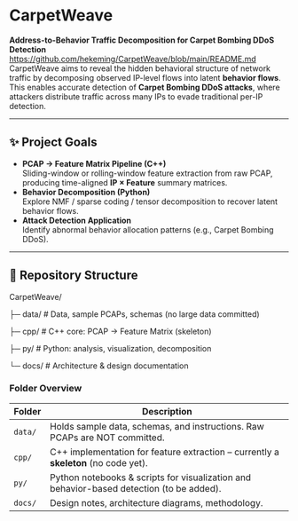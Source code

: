 # CarpetWeave

**Address-to-Behavior Traffic Decomposition for Carpet Bombing DDoS Detection**
https://github.com/hekeming/CarpetWeave/blob/main/README.md
CarpetWeave aims to reveal the hidden behavioral structure of network traffic by decomposing observed IP-level flows into latent **behavior flows**.  
This enables accurate detection of **Carpet Bombing DDoS attacks**, where attackers distribute traffic across many IPs to evade traditional per-IP detection.

---

## ✨ Project Goals

- **PCAP → Feature Matrix Pipeline (C++)**  
  Sliding-window or rolling-window feature extraction from raw PCAP, producing time-aligned **IP × Feature** summary matrices.
- **Behavior Decomposition (Python)**  
  Explore NMF / sparse coding / tensor decomposition to recover latent behavior flows.
- **Attack Detection Application**  
  Identify abnormal behavior allocation patterns (e.g., Carpet Bombing DDoS).

---

## 📂 Repository Structure

CarpetWeave/

├─ data/ # Data, sample PCAPs, schemas (no large data committed)

├─ cpp/ # C++ core: PCAP → Feature Matrix (skeleton)

├─ py/ # Python: analysis, visualization, decomposition

└─ docs/ # Architecture & design documentation


### Folder Overview

| Folder | Description |
|--------|--------------|
| `data/` | Holds sample data, schemas, and instructions. Raw PCAPs are NOT committed. |
| `cpp/` | C++ implementation for feature extraction – currently a **skeleton** (no code yet). |
| `py/` | Python notebooks & scripts for visualization and behavior-based detection (to be added). |
| `docs/` | Design notes, architecture diagrams, methodology. |
